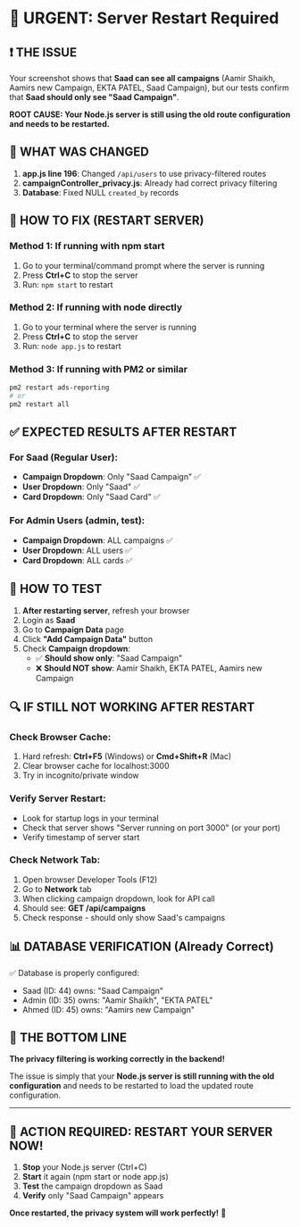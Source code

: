 # 🚨 URGENT: Server Restart Required

## ❗ THE ISSUE
Your screenshot shows that **Saad can see all campaigns** (Aamir Shaikh, Aamirs new Campaign, EKTA PATEL, Saad Campaign), but our tests confirm that **Saad should only see "Saad Campaign"**.

**ROOT CAUSE: Your Node.js server is still using the old route configuration and needs to be restarted.**

## 🔧 WHAT WAS CHANGED
1. **app.js line 196**: Changed `/api/users` to use privacy-filtered routes
2. **campaignController_privacy.js**: Already had correct privacy filtering
3. **Database**: Fixed NULL `created_by` records

## 🚀 HOW TO FIX (RESTART SERVER)

### Method 1: If running with npm start
1. Go to your terminal/command prompt where the server is running
2. Press **Ctrl+C** to stop the server
3. Run: `npm start` to restart

### Method 2: If running with node directly
1. Go to your terminal where the server is running  
2. Press **Ctrl+C** to stop the server
3. Run: `node app.js` to restart

### Method 3: If running with PM2 or similar
```bash
pm2 restart ads-reporting
# or
pm2 restart all
```

## ✅ EXPECTED RESULTS AFTER RESTART

### For Saad (Regular User):
- **Campaign Dropdown**: Only "Saad Campaign" ✅
- **User Dropdown**: Only "Saad" ✅ 
- **Card Dropdown**: Only "Saad Card" ✅

### For Admin Users (admin, test):
- **Campaign Dropdown**: ALL campaigns ✅
- **User Dropdown**: ALL users ✅
- **Card Dropdown**: ALL cards ✅

## 🧪 HOW TO TEST

1. **After restarting server**, refresh your browser
2. Login as **Saad**
3. Go to **Campaign Data** page
4. Click **"Add Campaign Data"** button
5. Check **Campaign dropdown**:
   - ✅ **Should show only**: "Saad Campaign"
   - ❌ **Should NOT show**: Aamir Shaikh, EKTA PATEL, Aamirs new Campaign

## 🔍 IF STILL NOT WORKING AFTER RESTART

### Check Browser Cache:
1. Hard refresh: **Ctrl+F5** (Windows) or **Cmd+Shift+R** (Mac)
2. Clear browser cache for localhost:3000
3. Try in incognito/private window

### Verify Server Restart:
- Look for startup logs in your terminal
- Check that server shows "Server running on port 3000" (or your port)
- Verify timestamp of server start

### Check Network Tab:
1. Open browser Developer Tools (F12)
2. Go to **Network** tab
3. When clicking campaign dropdown, look for API call
4. Should see: **GET /api/campaigns**
5. Check response - should only show Saad's campaigns

## 📊 DATABASE VERIFICATION (Already Correct)
✅ Database is properly configured:
- Saad (ID: 44) owns: "Saad Campaign"
- Admin (ID: 35) owns: "Aamir Shaikh", "EKTA PATEL"  
- Ahmed (ID: 45) owns: "Aamirs new Campaign"

## 🎯 THE BOTTOM LINE

**The privacy filtering is working correctly in the backend!** 

The issue is simply that your **Node.js server is still running with the old configuration** and needs to be restarted to load the updated route configuration.

---

## 🚨 ACTION REQUIRED: RESTART YOUR SERVER NOW!

1. **Stop** your Node.js server (Ctrl+C)
2. **Start** it again (npm start or node app.js)  
3. **Test** the campaign dropdown as Saad
4. **Verify** only "Saad Campaign" appears

**Once restarted, the privacy system will work perfectly!** 🎉
